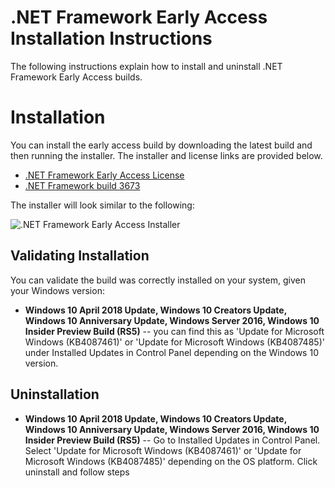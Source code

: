 # .NET Framework Early Access Installation Instructions

The following instructions explain how to install and uninstall .NET Framework Early Access builds.

# Installation

You can install the early access build by downloading the latest build and then running the installer. The installer and license links are provided below.

* [.NET Framework Early Access License](microsoft-dotnet-framework-pre-release-license.txt)
* [.NET Framework build 3673](https://go.microsoft.com/fwlink/?LinkId=2032182)

The installer will look similar to the following:

![.NET Framework Early Access Installer](https://user-images.githubusercontent.com/30737530/47593173-31600e80-d92b-11e8-8f0e-0da8562b9d39.PNG)

## Validating Installation

You can validate the build was correctly installed on your system, given your Windows version:

* **Windows 10 April 2018 Update, Windows 10 Creators Update, Windows 10 Anniversary Update, Windows Server 2016, Windows 10 Insider Preview Build (RS5)** -- you can find this as 
'Update for Microsoft Windows (KB4087461)' or 'Update for Microsoft Windows (KB4087485)' under Installed Updates in Control Panel depending on the Windows 10 version.

## Uninstallation

* **Windows 10 April 2018 Update, Windows 10 Creators Update, Windows 10 Anniversary Update, Windows Server 2016, Windows 10 Insider Preview Build (RS5)** -- Go to Installed Updates in Control Panel. Select 'Update for Microsoft Windows (KB4087461)' or 'Update for Microsoft Windows (KB4087485)' depending on the OS platform. Click uninstall and follow steps
